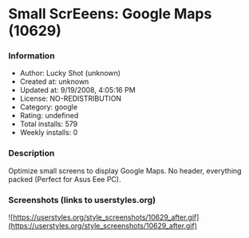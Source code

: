 # Small ScrEeens: Google Maps (10629)

### Information
- Author: Lucky Shot (unknown)
- Created at: unknown
- Updated at: 9/19/2008, 4:05:16 PM
- License: NO-REDISTRIBUTION
- Category: google
- Rating: undefined
- Total installs: 579
- Weekly installs: 0


### Description
Optimize small screens to display Google Maps. No header, everything packed (Perfect for Asus Eee PC).


### Screenshots (links to userstyles.org)
![https://userstyles.org/style_screenshots/10629_after.gif](https://userstyles.org/style_screenshots/10629_after.gif)


